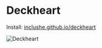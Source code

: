 # Deckheart

Install: [inclushe.github.io/deckheart](https://inclushe.github.io/deckheart)

![Deckheart](https://inclushe.github.com/deckheart/deckheart_full.jpg)

